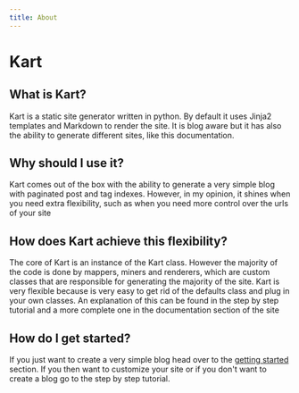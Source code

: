 ```yaml
---
title: About
---
```

# Kart

## What is Kart?
Kart is a static site generator written in python. By default it uses Jinja2 templates and Markdown to render the site. It is blog aware but it has also the ability to generate different sites, like this documentation.

## Why should I use it?
Kart comes out of the box with the ability to generate a very simple blog with paginated post and tag indexes. However, in my opinion, it shines when you need extra flexibility, such as when you need more control over the urls of your site

## How does Kart achieve this flexibility?
The core of Kart is an instance of the Kart class. However the majority of the code is done by mappers, miners and renderers, which are custom classes that are responsible for generating the majority of the site. Kart is very flexible because is very easy to get rid of the defaults class and plug in your own classes. An explanation of this can be found in the step by step tutorial and a more complete one in the documentation section of the site

## How do I get started?
If you just want to create a very simple blog head over to the [getting started]({{url('getting_started')}}) section.
If you then want to customize your site or if you don't want to create a blog go to the step by step tutorial.
